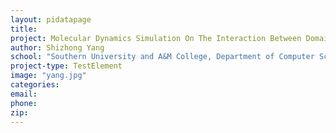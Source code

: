 ```yaml
---
layout: pidatapage
title:
project: Molecular Dynamics Simulation On The Interaction Between Domain I Of GK And Extracellular Domain IV Of UL20
author: Shizhong Yang
school: "Southern University and A&M College, Department of Computer Science"
project-type: TestElement
image: "yang.jpg"
categories:
email:
phone:
zip:
---
```

